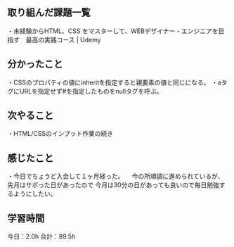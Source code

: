## 取り組んだ課題一覧
・未経験からHTML、CSS をマスターして、WEBデザイナー・エンジニアを目指す　最高の実践コース | Udemy
## 分かったこと
・CSSのプロパティの値にinheritを指定すると親要素の値と同じになる。
・aタグにURLを指定せず#を指定したものをnullタグを呼ぶ。


## 次やること
・HTML/CSSのインプット作業の続き
## 感じたこと
・今日でちょうど入会して１ヶ月経った。
　今の所順調に進められているが、先月はサボった日があったので
 今月は30分の日があっても良いので毎日勉強するようにしたい。
 
## 学習時間
今日：2.0h
合計：89.5h
